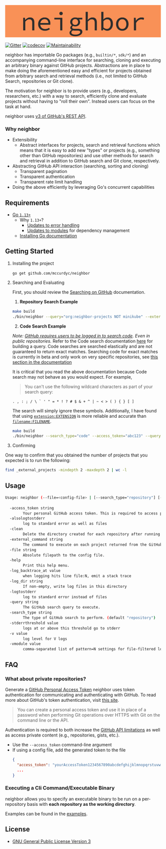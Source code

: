 <div align="center">
  <img src="https://github.com/mccurdyc/neighbor/blob/master/docs/imgs/orange-background-logo.png?raw=true"><br>
</div>

[![Gitter](https://badges.gitter.im/neighborproject/community.svg)](https://gitter.im/neighborproject/community?utm_source=badge&utm_medium=badge&utm_campaign=pr-badge) [![codecov](https://codecov.io/gh/mccurdyc/neighbor/branch/master/graph/badge.svg)](https://codecov.io/gh/mccurdyc/neighbor) [![Maintainability](https://api.codeclimate.com/v1/badges/8b473a645aab19597124/maintainability)](https://codeclimate.com/github/mccurdyc/neighbor/maintainability)

neighbor has importable Go packages (e.g., `builtin/*`, `sdk/*`) and an accompanying
command-line interface for searching, cloning and executing an arbitrary binary
against GitHub projects. Abstractions are in place to make doing the aforementioned
easy and efficient for projects obtained from arbitrary search and retrieval methods
(i.e., not limited to GitHub Search, repositories or Git clone).

The motivation for neighbor is to provide users (e.g., developers, researchers, etc.)
with a way to search, efficiently clone and evaluate projects without having to
"roll their own". Instead users can focus on the task at hand.

neighbor uses [v3 of GitHub's REST API](https://developer.github.com/v3/).

### Why neighbor

+ Extensibility
  + Abstract interfaces for projects, search and retrieval functions which means
  that it is easy to add new "types" or projects (e.g., something other than GitHub
  repositories) and use other methods for search and retrieval in addition to
  GitHub search and Git clone, respectively.
+ Abstracting GitHub API interaction (searching, sorting and cloning)
  + Transparent pagination
  + Transparent authentication
  + Transparent rate limit handling
+ Doing the above efficiently by leveraging Go's concurrent capabilities

## Requirements

+ [Go `1.13+`](https://golang.org/dl/)
  + Why `1.13+`?
    + [Updates to error handling](https://blog.golang.org/go1.13-errors)
    + [Updates to modules](https://golang.org/doc/go1.13#modules) for dependency management
  + [Installing Go documentation](https://golang.org/doc/install)

## Getting Started

1. Installing the project

    `go get github.com/mccurdyc/neighbor`

2. Searching and Evaluating

    First, you should review the [Searching on GitHub](https://help.github.com/en/github/searching-for-information-on-github/searching-on-github) documentation.

    1. **Repository Search Example**

      ```bash
      make build
      ./bin/neighbor --query="org:neighbor-projects NOT minikube" --external_command="ls -al"
      ```

    2. **Code Search Example**

      _Note: [GitHub requires users to be logged in to search code](https://developer.github.com/v3/search/#search-code).
      Even in public repositories._ Refer to the Code search documentation [here](https://help.github.com/en/github/searching-for-information-on-github/searching-code)
      for building a query. Code searches are searched elastically and are not
      guaranteed to return exact matches. Searching code for exact matches is currently
      in beta and only work on very specific repositories, see [this section in the documentation](https://help.github.com/en/github/searching-for-information-on-github/searching-code-for-exact-matches#searching-code-for-exact-matches)

      It is critical that you read the above documentation because Code search may
      not behave as you would expect. For example,

      > You can't use the following wildcard characters as part of your search query:
      ```
      . , : ; / \ ` ' " = * ! ? # $ & + ^ | ~ < > ( ) { } [ ]
      ```

      The search will simply ignore these symbols. Additionally, I have found that
      using [`extension:EXTENSION`](https://help.github.com/en/github/searching-for-information-on-github/searching-code#search-by-file-extension)
      is more reliable and accurate than [`filename:FILENAME`](https://help.github.com/en/github/searching-for-information-on-github/searching-code#search-by-filename).

      ```bash
      make build
      ./bin/neighbor --search_type="code" --access_token="abc123" --query="pkg/errors in:file extension:mod path:/ user:mccurdyc" --external_command="ls -al"
      ```

3. Confirming

  One way to confirm that you obtained the number of projects that you expected
  is to run the following:

  ```bash
  find _external_projects -mindepth 2 -maxdepth 2 | wc -l
  ```

## Usage

```bash
Usage: neighbor (--file=<config-file> | [--search_type="repository"] [--access_token=<github-access-token>] --query=<github-query> --external_command=<command> | --search_type="code" --access_token=<github-access-token> --query=<github-query> --external_command=<command>) [--clean=<[true|false>]

  -access_token string
        Your personal GitHub access token. This is required to access private repositories and increases rate limits.
  -alsologtostderr
        log to standard error as well as files
  -clean
        Delete the directory created for each repository after running the external command against the repository. (default true)
  -external_command string
        The command to execute on each project returned from the GitHub search query.
  -file string
        Absolute filepath to the config file.
  -help
        Print this help menu.
  -log_backtrace_at value
        when logging hits line file:N, emit a stack trace
  -log_dir string
        If non-empty, write log files in this directory
  -logtostderr
        log to standard error instead of files
  -query string
        The GitHub search query to execute.
  -search_type string
        The type of GitHub search to perform. (default "repository")
  -stderrthreshold value
        logs at or above this threshold go to stderr
  -v value
        log level for V logs
  -vmodule value
        comma-separated list of pattern=N settings for file-filtered logging
```

## FAQ

### What about private repositories?

Generate a [GitHub Personal Access Token](https://github.com/settings/tokens)
neighbor uses token authentication for communicating and authenticating with GitHub.
To read more about GitHub's token authentication, visit [this site](https://help.github.com/articles/creating-a-personal-access-token-for-the-command-line/).

> You can create a personal access token and use it in place of a password when performing Git operations over HTTPS with Git on the command line or the API.

Authentication is required to both increase the [GitHub API limitations](https://godoc.org/github.com/google/go-github/github#hdr-Rate_Limiting)
as well as access private content (e.g., repositories, gists, etc.).

+ Use the `--access_token` command-line argument
+ If using a config file, add the generated token to the file
  ```json
  {
    "access_token": "yourAccessToken1234567890abcdefghijklmnopqrstuvwxyz",
    ...
  }
  ```

### Executing a Cli Command/Executable Binary

neighbor allows you to specify an executable binary to be run on
a per-repository basis with **each repository as the working directory**.

Examples can be found in the [examples](./_examples).

## License
+ [GNU General Public License Version 3](./LICENSE)
